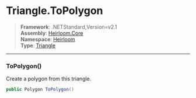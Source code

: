 # Triangle.ToPolygon

> **Framework**: .NETStandard,Version=v2.1  
> **Assembly**: [Heirloom.Core][0]  
> **Namespace**: [Heirloom][0]  
> **Type**: [Triangle][1]

--------------------------------------------------------------------------------

### ToPolygon()

Create a polygon from this triangle.

```cs
public Polygon ToPolygon()
```

[0]: ../Heirloom.Core.md
[1]: Heirloom.Triangle.md

